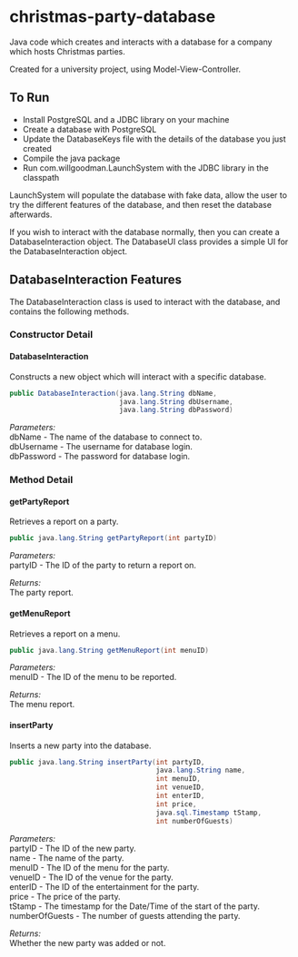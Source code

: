 # christmas-party-database
Java code which creates and interacts with a database for a company which hosts Christmas parties.

Created for a university project, using Model-View-Controller.

## To Run
- Install PostgreSQL and a JDBC library on your machine
- Create a database with PostgreSQL
- Update the DatabaseKeys file with the details of the database you just created
- Compile the java package
- Run com.willgoodman.LaunchSystem with the JDBC library in the classpath

LaunchSystem will populate the database with fake data, allow the user to try the different features of the database, and then reset the database afterwards.

If you wish to interact with the database normally, then you can create a DatabaseInteraction object. The DatabaseUI class provides a simple UI for the DatabaseInteraction object.

## DatabaseInteraction Features
The DatabaseInteraction class is used to interact with the database, and contains the following methods.

### Constructor Detail
#### DatabaseInteraction
Constructs a new object which will interact with a specific database. <br>
```java
public DatabaseInteraction(java.lang.String dbName,
                           java.lang.String dbUsername,
                           java.lang.String dbPassword)
```

*Parameters:*<br>
dbName - The name of the database to connect to.<br>
dbUsername - The username for database login.<br>
dbPassword - The password for database login.<br>

### Method Detail
#### getPartyReport
Retrieves a report on a party. <br>
```java
public java.lang.String getPartyReport(int partyID)
```

*Parameters:* <br>
partyID - The ID of the party to return a report on. <br>

*Returns:* <br>
The party report.

#### getMenuReport
Retrieves a report on a menu. <br>
```java
public java.lang.String getMenuReport(int menuID)
```

*Parameters:* <br>
menuID - The ID of the menu to be reported. <br>

*Returns:* <br>
The menu report.

#### insertParty
Inserts a new party into the database. <br>
```java
public java.lang.String insertParty(int partyID,
                                    java.lang.String name,
                                    int menuID,
                                    int venueID,
                                    int enterID,
                                    int price,
                                    java.sql.Timestamp tStamp,
                                    int numberOfGuests)
```

*Parameters:* <br>
partyID - The ID of the new party. <br>
name - The name of the party. <br>
menuID - The ID of the menu for the party. <br>
venueID - The ID of the venue for the party. <br>
enterID - The ID of the entertainment for the party. <br>
price - The price of the party. <br>
tStamp - The timestamp for the Date/Time of the start of the party. <br>
numberOfGuests - The number of guests attending the party. <br>

*Returns:* <br>
Whether the new party was added or not.